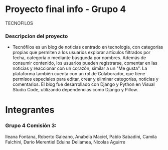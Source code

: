 # Proyecto final info - Grupo 4
TECNOFILOS

### Descripcion del proyecto
 - Tecnófilos es un blog de noticias centrado en tecnología, con categorías propias que permiten a los usuarios explorar artículos filtrados por fecha, categoría o mediante búsqueda por nombres. Además de consumir contenido, los usuarios pueden registrarse, comentar en las noticias y reaccionar con un corazón, similar a un "Me gusta". La plataforma también cuenta con un rol de Colaborador, que tiene permisos especiales para editar, crear y eliminar categorías, noticias y comentarios. El blog fue desarrollado con Django y Python en Visual Studio Code, utilizando dependencias como Django y Pillow.

# Integrantes
### Grupo 4 Comisión 3:
Ileana Fontana, Roberto Galeano, Anabela Maciel, Pablo Sabadini, Camila Falchini, Dario Merentiel Eduina Dellamea, Nicolas Aguirre

